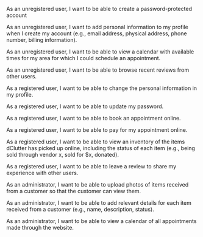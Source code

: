 As an unregistered user, I want to be able to create a password-protected account

As an unregistered user, I want to add personal information to my profile when I create my account (e.g., email address, physical address, phone number, billing information).

As an unregistered user, I want to be able to view a calendar with available times for my area for which I could schedule an appointment.

As an unregistered user, I want to be able to browse recent reviews from other users.

As a registered user, I want to be able to change the personal information in my profile.

As a registered user, I want to be able to update my password.

As a registered user, I want to be able to book an appointment online.

As a registered user, I want to be able to pay for my appointment online.

As a registered user, I want to be able to view an inventory of the items dClutter has picked up online, including the status of each item (e.g., being sold through vendor x, sold for $x, donated).

As a registered user, I want to be able to leave a review to share my experience with other users.

As an administrator, I want to be able to upload photos of items received from a customer so that the customer can view them.

As an administrator, I want to be able to add relevant details for each item received from a customer (e.g., name, description, status).

As an administrator, I want to be able to view a calendar of all appointments made through the website.
